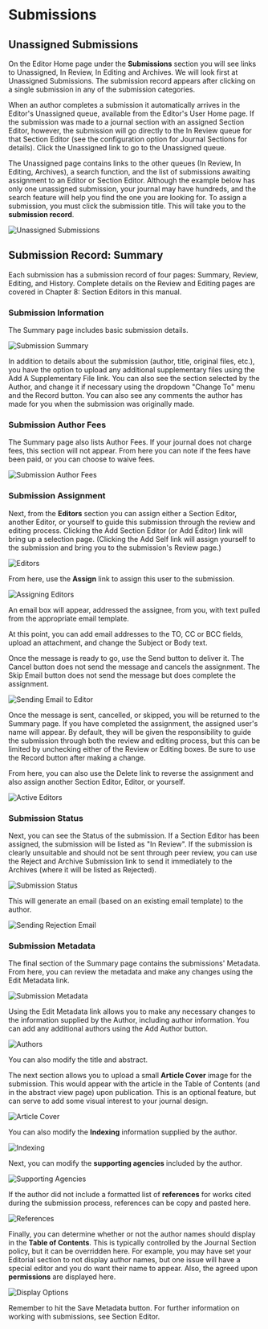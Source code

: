# Submissions

## Unassigned Submissions

On the Editor Home page under the **Submissions** section you will see links to Unassigned, In Review, In Editing and Archives. We will look first at Unassigned Submissions. The submission record appears after clicking on a single submission in any of the submission categories.

When an author completes a submission it automatically arrives in the Editor's Unassigned queue, available from the Editor's User Home page. If the submission was made to a journal section with an assigned Section Editor, however, the submission will go directly to the In Review queue for that Section Editor (see the configuration option for Journal Sections for details). Click the Unassigned link to go to the Unassigned queue.

The Unassigned page contains links to the other queues (In Review, In Editing, Archives), a search function, and the list of submissions awaiting assignment to an Editor or Section Editor. Although the example below has only one unassigned submission, your journal may have hundreds, and the search feature will help you find the one you are looking for. To assign a submission, you must click the submission title. This will take you to the **submission record**.

![Unassigned Submissions](images/chapter7/editor_3rev.png)

## Submission Record: Summary

Each submission has a submission record of four pages: Summary, Review, Editing, and History. Complete details on the Review and Editing pages are covered in Chapter 8: Section Editors in this manual.

### Submission Information

The Summary page includes basic submission details.

![Submission Summary](images/chapter7/editor_4rev.png)

In addition to details about the submission (author, title, original files, etc.), you have the option to upload any additional supplementary files using the Add A Supplementary File link. You can also see the section selected by the Author, and change it if necessary using the dropdown "Change To" menu and the Record button. You can also see any comments the author has made for you when the submission was originally made.

### Submission Author Fees

The Summary page also lists Author Fees. If your journal does not charge fees, this section will not appear. From here you can note if the fees have been paid, or you can choose to waive fees.

![Submission Author Fees](images/chapter7/editor_5.png)

### Submission Assignment

Next, from the **Editors** section you can assign either a Section Editor, another Editor, or yourself to guide this submission through the review and editing process. Clicking the Add Section Editor (or Add Editor) link will bring up a selection page. (Clicking the Add Self link will assign yourself to the submission and bring you to the submission's Review page.)

![Editors](images/chapter7/editor_6.png)

From here, use the **Assign** link to assign this user to the submission.

![Assigning Editors](images/chapter7/editor_7.png)

An email box will appear, addressed the assignee, from you, with text pulled from the appropriate email template.

At this point, you can add email addresses to the TO, CC or BCC fields, upload an attachment, and change the Subject or Body text.

Once the message is ready to go, use the Send button to deliver it. The Cancel button does not send the message and cancels the assignment. The Skip Email button does not send the message but does complete the assignment.

![Sending Email to Editor](images/chapter7/editor_8rev.png)

Once the message is sent, cancelled, or skipped, you will be returned to the Summary page. If you have completed the assignment, the assigned user's name will appear. By default, they will be given the responsibility to guide the submission through both the review and editing process, but this can be limited by unchecking either of the Review or Editing boxes. Be sure to use the Record button after making a change.

From here, you can also use the Delete link to reverse the assignment and also assign another Section Editor, Editor, or yourself.

![Active Editors](images/chapter7/editor_9.png)

### Submission Status

Next, you can see the Status of the submission. If a Section Editor has been assigned, the submission will be listed as "In Review". If the submission is clearly unsuitable and should not be sent through peer review, you can use the Reject and Archive Submission link to send it immediately to the Archives (where it will be listed as Rejected).

![Submission Status](images/chapter7/editor_10.png)

This will generate an email (based on an existing email template) to the author.

![Sending Rejection Email](images/chapter7/editor_11rev.png)

### Submission Metadata

The final section of the Summary page contains the submissions' Metadata. From here, you can review the metadata and make any changes using the Edit Metadata link.

![Submission Metadata](images/chapter7/editor_12rev.png)

Using the Edit Metadata link allows you to make any necessary changes to the information supplied by the Author, including author information. You can add any additional authors using the Add Author button.

![Authors](images/chapter7/editor_13.png)

You can also modify the title and abstract.

The next section allows you to upload a small **Article Cover** image for the submission. This would appear with the article in the Table of Contents (and in the abstract view page) upon publication. This is an optional feature, but can serve to add some visual interest to your journal design.

![Article Cover](images/chapter7/editor_14.png)

You can also modify the **Indexing** information supplied by the author.

![Indexing](images/chapter7/editor_15.png)

Next, you can modify the **supporting agencies** included by the author.

![Supporting Agencies](images/chapter7/editor_16.png)

If the author did not include a formatted list of **references** for works cited during the submission process, references can be copy and pasted here.

![References](images/chapter7/editor_17.png)

Finally, you can determine whether or not the author names should display in the **Table of Contents**. This is typically controlled by the Journal Section policy, but it can be overridden here. For example, you may have set your Editorial section to not display author names, but one issue will have a special editor and you do want their name to appear. Also, the agreed upon **permissions** are displayed here.

![Display Options](images/chapter7/editor_18.png)

Remember to hit the Save Metadata button. For further information on working with submissions, see Section Editor.
